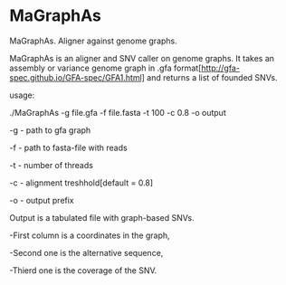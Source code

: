 # MaGraphAs
MaGraphAs. Aligner against genome graphs.

MaGraphAs is an aligner and SNV caller on genome graphs. It takes an assembly or variance genome graph in .gfa format[http://gfa-spec.github.io/GFA-spec/GFA1.html]  and returns a list of founded SNVs. 

usage:

./MaGraphAs -g file.gfa -f file.fasta -t 100 -c 0.8 -o output

-g - path to gfa graph

-f - path to fasta-file with reads

-t - number of threads

-c - alignment treshhold[default = 0.8]

-o - output prefix

Output is a tabulated file with graph-based SNVs. 

-First column is a coordinates in the graph, 

-Second one is the alternative sequence, 

-Thierd one is the coverage of the SNV. 
